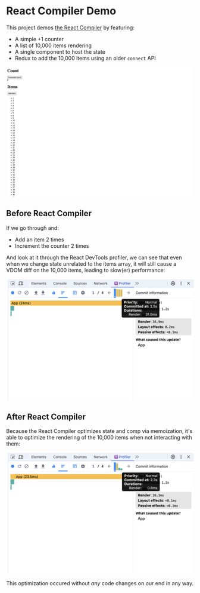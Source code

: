 # React Compiler Demo

This project demos [the React Compiler](https://react.dev/learn/react-compiler) by featuring:

- A simple +1 counter
- A list of 10,000 items rendering
- A single component to host the state
- Redux to add the 10,000 items using an older `connect` API

![](./assets/main_screen.png)

## Before React Compiler

If we go through and:

- Add an item 2 times
- Increment the counter 2 times

And look at it through the React DevTools profiler, we can see that even when we change state unrelated to the items array, it will still cause a VDOM diff on the 10,000 items, leading to slow(er) performance:

![](./assets/before_compiler.png)

## After React Compiler

Because the React Compiler optimizes state and comp via memoization, it's able to optimize the rendering of the 10,000 items when not interacting with them:

![](./assets/after_compiler.png)

This optimization occured without _any_ code changes on our end in any way.